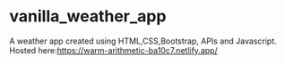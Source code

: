 # vanilla_weather_app
A weather app created using HTML,CSS,Bootstrap, APIs and Javascript. 
Hosted here:https://warm-arithmetic-ba10c7.netlify.app/
